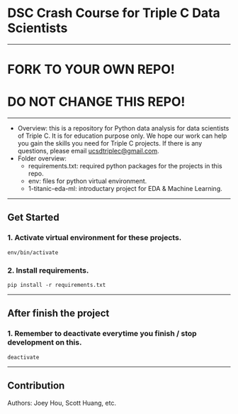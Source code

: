 
# DSC Crash Course for Triple C Data Scientists
------

# FORK TO YOUR OWN REPO! 
# DO NOT CHANGE THIS REPO!

------

- Overview: this is a repository for Python data analysis for data scientists of Triple C. It is for education purpose only. We hope our work can help you gain the skills you need for Triple C projects. If there is any questions, please email ucsdtriplec@gmail.com.
- Folder overview:
	- requirements.txt: required python packages for the projects in this repo.
	- env: files for python virtual environment.
	- 1-titanic-eda-ml: introductary project for EDA & Machine Learning.
	
------

## Get Started
### 1. Activate virtual environment for these projects.
`env/bin/activate`
### 2. Install requirements.
`pip install -r requirements.txt`

------
## After finish the project
### 1. Remember to deactivate everytime you finish / stop development on this.
`deactivate`









-------
## Contribution
Authors: Joey Hou, Scott Huang, etc. 
